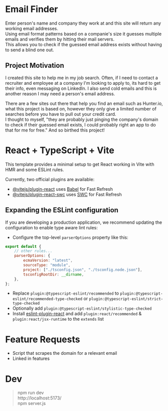 # Email Finder
Enter person's name and company they work at and this site will return any working email addresses. \
Using email format patterns based on a companie's size it guesses multiple emails and verifies them by hitting their mail servers. \
This allows you to check if the guessed email address exists without having to send a blind one out.

## Project Motivation
I created this site to help me in my job search. Often, if I need to contact a recruiter and employee at a company I'm looking to apply to, its hard to get their info, even messaging on LinkedIn. I also send cold emails and this is another reason I may need a person's email address. 

There are a few sites out there that help you find an email such as Hunter.io, what this project is based on, however they only give a limited number of searches before you have to pull out your credit card. \
I thought to myself, "they are probably just pinging the company's domain to check if their guessed email exists, I could probably right an app to do that for me for free." And so birthed this project!

# React + TypeScript + Vite

This template provides a minimal setup to get React working in Vite with HMR and some ESLint rules.

Currently, two official plugins are available:

-   [@vitejs/plugin-react](https://github.com/vitejs/vite-plugin-react/blob/main/packages/plugin-react/README.md) uses [Babel](https://babeljs.io/) for Fast Refresh
-   [@vitejs/plugin-react-swc](https://github.com/vitejs/vite-plugin-react-swc) uses [SWC](https://swc.rs/) for Fast Refresh

## Expanding the ESLint configuration

If you are developing a production application, we recommend updating the configuration to enable type aware lint rules:

-   Configure the top-level `parserOptions` property like this:

```js
export default {
    // other rules...
    parserOptions: {
        ecmaVersion: "latest",
        sourceType: "module",
        project: ["./tsconfig.json", "./tsconfig.node.json"],
        tsconfigRootDir: __dirname,
    },
};
```

-   Replace `plugin:@typescript-eslint/recommended` to `plugin:@typescript-eslint/recommended-type-checked` or `plugin:@typescript-eslint/strict-type-checked`
-   Optionally add `plugin:@typescript-eslint/stylistic-type-checked`
-   Install [eslint-plugin-react](https://github.com/jsx-eslint/eslint-plugin-react) and add `plugin:react/recommended` & `plugin:react/jsx-runtime` to the `extends` list

# Feature Requests
- Script that scrapes the domain for a relevant email
- Linked in features

# Dev

> npm run dev \
> http://localhost:5173/ \
> npm server.js
